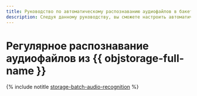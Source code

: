 ```yaml
---
title: Руководство по автоматическому распознаванию аудиофайлов в бакете {{ objstorage-full-name }}
description: Следуя данному руководству, вы сможете настроить автоматическое распознавание аудиофайлов, регулярно загружаемых в бакет {{ objstorage-name }}.
---
```


# Регулярное распознавание аудиофайлов из {{ objstorage-full-name }}

{% include notitle [storage-batch-audio-recognition](../../_tutorials/ml-ai/batch-recognition-stt.md) %}